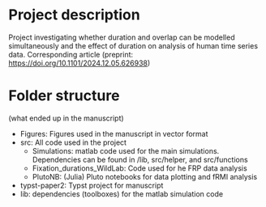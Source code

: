 # Project description

Project investigating whether duration and overlap can be modelled simultaneously and the effect of duration on analysis of human time series data. Corresponding article (preprint: https://doi.org/10.1101/2024.12.05.626938)

# Folder structure
(what ended up in the manuscript)
- Figures: Figures used in the manuscript in vector format
- src: All code used in the project
  - Simulations: matlab code used for the main simulations. Dependencies can be found in /lib, src/helper, and src/functions
  - Fixation_durations_WildLab: Code used for he FRP data analysis
  - PlutoNB: (Julia) Pluto notebooks for data plotting and fRMI analysis
- typst-paper2: Typst project for manuscript
- lib: dependencies (toolboxes) for the matlab simulation code

